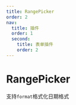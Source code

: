 ```yaml
---
title: RangePicker
order: 2
nav:
  title: 插件
  order: 1
  second:
    title: 表单插件
    order: 2
---
```


# RangePicker

支持`format`格式化日期格式

<code src="./index.tsx" ></code>
